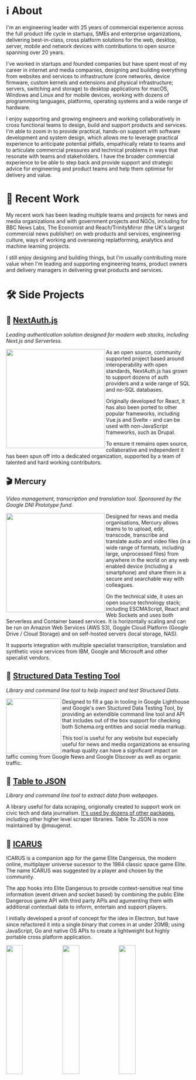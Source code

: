 # ℹ️ About

I'm an engineering leader with 25 years of commercial experience across the full product life cycle in startups, SMEs and enterprise organizations, delivering best-in-class, cross platform solutions for the web, desktop, server, mobile and network devices with contributions to open source spanning over 20 years.

I've worked in startups and founded companies but have spent most of my career in internet and media companies, designing and building everything from websites and services to infrastructure (core networks, device firmware, custom kernels and extensions and physical infrastructure; servers, switching and storage) to desktop applications for macOS, Windows and Linux and for mobile devices, working with dozens of programming languages, platforms, operating systems and a wide range of hardware.

I enjoy supporting and growing engineers and working collaboratively in cross functional teams to design, build and support products and services. I'm able to zoom in to provide practical, hands-on support with software development and system design, which allows me to leverage practical experience to anticipate potential pitfalls, empathically relate to teams and to articulate commercial pressures and technical problems in ways that resonate with teams and stakeholders. I have the broader commercial experience to be able to step back and provide support and strategic advice for engineering and product teams and help them optimise for delivery and value.

# 💼 Recent Work

My recent work has been leading multiple teams and projects for news and media organizations and with government projects and NGOs, including for BBC News Labs, The Economist and Reach/TrinityMirror (the UK's largest commercial news publisher) on web products and services, engineering culture, ways of working and overseeing replatforming, analytics and machine learning projects.

I still enjoy designing and building things, but I'm usually contributing more value when I'm leading and supporting engineering teams, product owners and delivery managers in delivering great products and services.

# 🛠 Side Projects

## 🔑  [NextAuth.js](https://next-auth.js.org)

_Leading authentication solution designed for modern web stacks, including Next.js and Serverless._

<img src="https://user-images.githubusercontent.com/595695/136657378-fb153624-b29f-4bcd-880c-2dde0d6272a8.png" width="270" align="left">

As an open source, community supported project based around interoperability with open standards, NextAuth.js has grown to support dozens of auth providers and a wide range of SQL and no-SQL databases.

Originally developed for React, it has also been ported to other popular frameworks, including Vue.js and Svelte - and can be used with non-JavaScript frameworks, such as Drupal.

To ensure it remains open source, collaborative and independent it has been spun off into a dedicated organization, supported by a team of talented and hard working contributors.

## 🎬  Mercury

_Video management, transcription and translation tool. Sponsored by the Google DNI Prototype fund._

<img src="https://user-images.githubusercontent.com/595695/136658187-c3ef9888-e17f-4c50-aa2f-d54eec2a276b.png" width="270" align="left">

Designed for news and media organisations, Mercury allows teams to to upload, edit, transcode, transcribe and translate audio and video files (in a wide range of formats, including large, unprocessed files) from anywhere in the world on any web enabled device (including a smartphone) and share them in a secure and searchable way with colleagues.

On the technical side, it uses an open source technology stack; including ESCMAScript, React and Web Sockets and uses both Serverless and Container based services. It is horizontally scaling and can be run on Amazon Web Services (AWS S3), Goggle Cloud Platform (Google Drive / Cloud Storage) and on self-hosted servers (local storage, NAS).

It supports integration with multiple specialist transcription, translation and synthetic voice services from IBM, Google and Microsoft and other specalist vendors.

## 🧰  [Structured Data Testing Tool](https://github.com/glitchdigital/structured-data-testing-tool)

_Library and command line tool to help inspect and test Structured Data._

<img src="https://user-images.githubusercontent.com/595695/136657786-ec1f4db5-433b-41d0-b276-50469e3e9cb0.png" width="150" align="left">

Designed to fill a gap in tooling in Google Lighthouse and Google's own Stuctured Data Testing Tool, by providing an extendible command line tool and API that includes out of the box support for checking both Schema.org entities and social media markup.

This tool is useful for any website but especially useful for news and media organizations as ensuring markup quality can have a significant impact on taffic coming from Google News and Google Discover as well as organic traffic.

## 🧰  [Table to JSON](https://www.npmjs.com/package/tabletojson)

_Library and command line tool to extract data from webpages._

A library useful for data scraping, origionally created to support work on civic tech and data journalism. [It's used by dozens of other packages](https://www.npmjs.com/browse/depended/tabletojson), including other higher level scraper libraries. Table To JSON is now maintained by @maugenst. 

## 👾 [ICARUS](https://github.com/iaincollins/icarus)

ICARUS is a companion app for the game Elite Dangerous, the modern online, multiplayer universe sucessor to the 1984 classic space game Elite. The name ICARUS was suggested by a player and chosen by the community.

The app hooks into Elite Dangerous to provide context-sensitive real time information (event driven and socket based) by combining the public Elite Dangerous game API with third party APIs and agumenting them with additional contextual data to inform, entertain and support players.

I initially developed a proof of concept for the idea in Electron, but have since refactored it into a single binary that comes in at under 20MB; using JavaScript, Go and native OS APIs to create a lightweight but highly portable cross platform application.

<img src="https://user-images.githubusercontent.com/595695/137490706-4772ba94-904e-47f4-8bf0-759d3ca51287.png" width="30%" align="left">
<img src="https://user-images.githubusercontent.com/595695/137490731-d6622f74-1b39-49ad-8930-e31d0dec9095.png" width="30%" align="left">
<img src="https://user-images.githubusercontent.com/595695/137490681-2558f086-d9b4-4c46-882f-1bbdec8798c8.png" width="30%" align="left">

